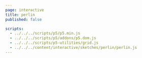 ```yaml
---
page: interactive
title: perlin
published: false

scripts:
  - ../../../scripts/p5/p5.min.js
  - ../../../scripts/p5/addons/p5.dom.js
  - ../../../scripts/p5-utilities/grid.js
  - ../../../content/interactive/sketches/perlin/perlin.js
---
```


<div id="sketch" class="pl-5">
  <div id="perlin-holder">
  </div>
</div>

